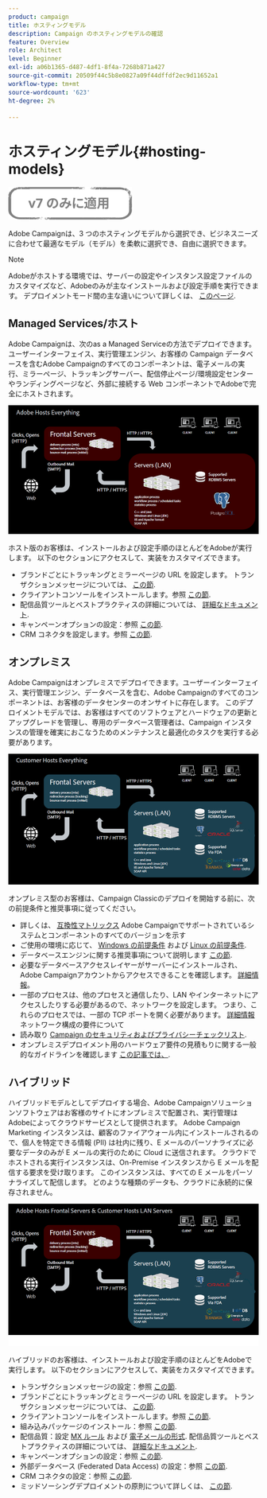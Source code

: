 ```yaml
---
product: campaign
title: ホスティングモデル
description: Campaign のホスティングモデルの確認
feature: Overview
role: Architect
level: Beginner
exl-id: a06b1365-d487-4df1-8f4a-7268b871a427
source-git-commit: 20509f44c5b8e0827a09f44dffdf2ec9d11652a1
workflow-type: tm+mt
source-wordcount: '623'
ht-degree: 2%

---
```


# ホスティングモデル{#hosting-models}

![](../../assets/v7-only.svg)

Adobe Campaignは、3 つのホスティングモデルから選択でき、ビジネスニーズに合わせて最適なモデル（モデル）を柔軟に選択でき、自由に選択できます。

>[!NOTE]
>
>Adobeがホストする環境では、サーバーの設定やインスタンス設定ファイルのカスタマイズなど、Adobeのみが主なインストールおよび設定手順を実行できます。 デプロイメントモード間の主な違いについて詳しくは、 [このページ](../../installation/using/capability-matrix.md).

## Managed Services/ホスト

Adobe Campaignは、次のas a Managed Serviceの方法でデプロイできます。ユーザーインターフェイス、実行管理エンジン、お客様の Campaign データベースを含むAdobe Campaignのすべてのコンポーネントは、電子メールの実行、ミラーページ、トラッキングサーバー、配信停止ページ/環境設定センターやランディングページなど、外部に接続する Web コンポーネントでAdobeで完全にホストされます。

![](assets/deployment_hosted.png)

ホスト版のお客様は、インストールおよび設定手順のほとんどをAdobeが実行します。 以下のセクションにアクセスして、実装をカスタマイズできます。

* ブランドごとにトラッキングとミラーページの URL を設定します。 トランザクションメッセージについては、 [この節](../../message-center/using/additional-configurations.md#configuring-multibranding).
* クライアントコンソールをインストールします。参照 [この節](../../installation/using/installing-the-client-console.md).
* 配信品質ツールとベストプラクティスの詳細については、 [詳細なドキュメント](../../delivery/using/about-deliverability.md).
* キャンペーンオプションの設定：参照 [この節](../../installation/using/configuring-campaign-options.md).
* CRM コネクタを設定します。参照 [この節](../../platform/using/crm-connectors.md).

## オンプレミス

Adobe Campaignはオンプレミスでデプロイできます。ユーザーインターフェイス、実行管理エンジン、データベースを含む、Adobe Campaignのすべてのコンポーネントは、お客様のデータセンターのオンサイトに存在します。 このデプロイメントモデルでは、お客様はすべてのソフトウェアとハードウェアの更新とアップグレードを管理し、専用のデータベース管理者は、Campaign インスタンスの管理を確実におこなうためのメンテナンスと最適化のタスクを実行する必要があります。

![](assets/deployment_onpremise.png)

オンプレミス型のお客様は、Campaign Classicのデプロイを開始する前に、次の前提条件と推奨事項に従ってください。

* 詳しくは、 [互換性マトリックス](../../rn/using/compatibility-matrix.md) Adobe Campaignでサポートされているシステムとコンポーネントのすべてのバージョンを示す
* ご使用の環境に応じて、 [Windows の前提条件](../../installation/using/prerequisites-of-campaign-installation-in-windows.md) および [Linux の前提条件](../../installation/using/prerequisites-of-campaign-installation-in-linux.md).
* データベースエンジンに関する推奨事項について説明します [この節](../../installation/using/database.md).
* 必要なデータベースアクセスレイヤーがサーバーにインストールされ、Adobe Campaignアカウントからアクセスできることを確認します。 [詳細情報](../../installation/using/application-server.md)。
* 一部のプロセスは、他のプロセスと通信したり、LAN やインターネットにアクセスしたりする必要があるので、ネットワークを設定します。 つまり、これらのプロセスでは、一部の TCP ポートを開く必要があります。 [詳細情報](../../installation/using/network-configuration.md) ネットワーク構成の要件について
* 読み取り [Campaign のセキュリティおよびプライバシーチェックリスト](https://helpx.adobe.com/jp/campaign/kb/acc-security.html).
* オンプレミスデプロイメント用のハードウェア要件の見積もりに関する一般的なガイドラインを確認します [この記事では、](https://helpx.adobe.com/jp/campaign/kb/hardware-sizing-guide.html).

## ハイブリッド

ハイブリッドモデルとしてデプロイする場合、Adobe Campaignソリューションソフトウェアはお客様のサイトにオンプレミスで配置され、実行管理はAdobeによってクラウドサービスとして提供されます。 Adobe Campaign Marketing インスタンスは、顧客のファイアウォール内にインストールされるので、個人を特定できる情報 (PII) は社内に残り、E メールのパーソナライズに必要なデータのみが E メールの実行のために Cloud に送信されます。 クラウドでホストされる実行インスタンスは、On-Premise インスタンスから E メールを配信する要求を受け取ります。 このインスタンスは、すべての E メールをパーソナライズして配信します。 どのような種類のデータも、クラウドに永続的に保存されません。

![](assets/deployment_hybrid.png)

ハイブリッドのお客様は、インストールおよび設定手順のほとんどをAdobeで実行します。 以下のセクションにアクセスして、実装をカスタマイズできます。

* トランザクションメッセージの設定：参照 [この節](../../message-center/using/transactional-messaging-architecture.md).
* ブランドごとにトラッキングとミラーページの URL を設定します。 トランザクションメッセージについては、 [この節](../../message-center/using/additional-configurations.md#configuring-multibranding).
* クライアントコンソールをインストールします。参照 [この節](../../installation/using/installing-the-client-console.md).
* 組み込みパッケージのインストール：参照 [この節](../../installation/using/installing-campaign-standard-packages.md).
* 配信品質：設定 [MX ルール](../../installation/using/email-deliverability.md#mx-configuration) および [電子メールの形式](../../installation/using/email-deliverability.md#managing-email-formats). 配信品質ツールとベストプラクティスの詳細については、 [詳細なドキュメント](../../delivery/using/about-deliverability.md).
* キャンペーンオプションの設定：参照 [この節](../../installation/using/configuring-campaign-options.md).
* 外部データベース (Federated Data Access) の設定：参照 [この節](../../installation/using/about-fda.md).
* CRM コネクタの設定：参照 [この節](../../platform/using/crm-connectors.md).
* ミッドソーシングデプロイメントの原則について詳しくは、 [この節](../../installation/using/mid-sourcing-deployment.md).
